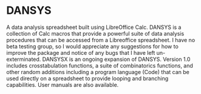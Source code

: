 # DANSYS
A data analysis spreadsheet built using LibreOffice Calc.
DANSYS is a collection of Calc macros that provide a powerful suite of data analysis procedures that can be accessed from a Libreoffice spreadsheet. I have no beta testing group, so I would appreciate any suggestions for how to improve the package and notice of any bugs that I have left un-exterminated.
DANSYSX is an ongoing expansion of DANSYS. Version 1.0 includes crosstabulation functions, a suite of combinatorics functions, and other random additions including a program language (Code) that can be used directly on a spreadsheet to provide looping and branching capabilities.
User manuals are also available.
